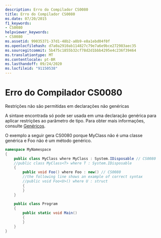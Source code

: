 ```yaml
---
description: Erro do Compilador CS0080
title: Erro do Compilador CS0080
ms.date: 07/20/2015
f1_keywords:
- CS0080
helpviewer_keywords:
- CS0080
ms.assetid: 99035371-37d1-48b2-a8b9-e8a1ebd04f0f
ms.openlocfilehash: d7a0a2910ab114827c79e7a6e9bce272983aec35
ms.sourcegitcommit: 5b475c1855b32cf78d2d1bbb4295e4c236f39464
ms.translationtype: MT
ms.contentlocale: pt-BR
ms.lasthandoff: 09/24/2020
ms.locfileid: "91150538"
---
```

# <a name="compiler-error-cs0080"></a>Erro do Compilador CS0080

Restrições não são permitidas em declarações não genéricas  
  
 A sintaxe encontrada só pode ser usada em uma declaração genérica para aplicar restrições ao parâmetro de tipo. Para obter mais informações, consulte [Genéricos](../programming-guide/generics/index.md).  
  
 O exemplo a seguir gera CS0080 porque MyClass não é uma classe genérica e Foo não é um método genérico.  
  
```csharp  
namespace MyNamespace  
{  
    public class MyClass where MyClass : System.IDisposable // CS0080    //the following line shows an example of correct syntax  
    //public class MyClass<T> where T : System.IDisposable  
    {  
        public void Foo() where Foo : new() // CS0080  
        //the following line shows an example of correct syntax  
        //public void Foo<U>() where U : struct  
        {  
        }  
    }  
  
    public class Program  
    {  
        public static void Main()  
        {  
        }  
    }  
}  
```
